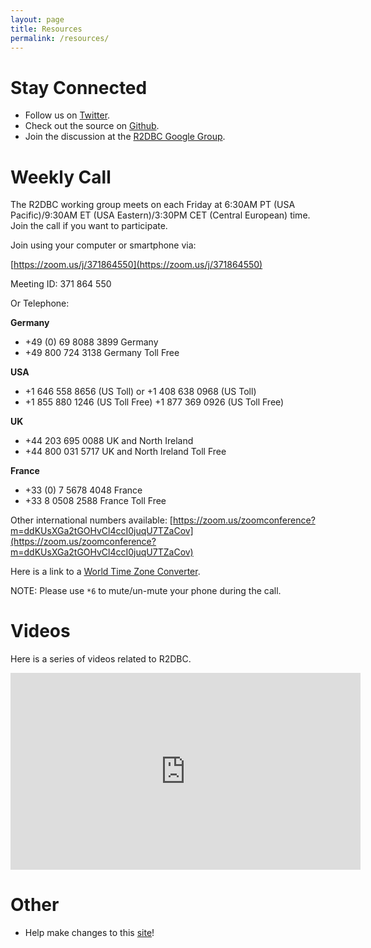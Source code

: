 ```yaml
---
layout: page
title: Resources
permalink: /resources/
---
```


# Stay Connected

* Follow us on <a class="page-link" href="https://twitter.com/r2dbc" target="_blank">Twitter</a>.
* Check out the source on <a class="page-link" href="https://github.com/r2dbc" target="_blank">Github</a>.
* Join the discussion at the <a class="page-link" href="https://groups.google.com/forum/#!forum/r2dbc" target="_blank">R2DBC Google Group</a>.

# Weekly Call

The R2DBC working group meets on each Friday at 6:30AM PT (USA Pacific)/9:30AM ET (USA Eastern)/3:30PM CET (Central European) time. Join the call if you want to participate.

Join using your computer or smartphone via:

[https://zoom.us/j/371864550](https://zoom.us/j/371864550)

Meeting ID: 371 864 550 

Or Telephone:

**Germany**

* +49 (0) 69 8088 3899 Germany
* +49 800 724 3138 Germany Toll Free

**USA**

* +1 646 558 8656 (US Toll) or +1 408 638 0968 (US Toll)
* +1 855 880 1246 (US Toll Free) +1 877 369 0926 (US Toll Free)

**UK**

* +44 203 695 0088 UK and North Ireland
* +44 800 031 5717 UK and North Ireland Toll Free

**France**

* +33 (0) 7 5678 4048 France
* +33 8 0508 2588 France Toll Free

Other international numbers available: [https://zoom.us/zoomconference?m=ddKUsXGa2tGOHvCl4ccI0juqU7TZaCov](https://zoom.us/zoomconference?m=ddKUsXGa2tGOHvCl4ccI0juqU7TZaCov)

Here is a link to a [World Time Zone Converter](https://www.thetimezoneconverter.com/?t=6:30%20a.m.%20&tz=San%20Francisco).

NOTE: Please use `*6` to mute/un-mute your phone during the call.

<!-- # Tutorials and Examples -->

# Videos

Here is a series of videos related to R2DBC.

<iframe width="560" height="315" src="https://www.youtube-nocookie.com/embed/tciPoh1vmmY" frameborder="0" allow="autoplay; encrypted-media" allowfullscreen></iframe>

# Other

* Help make changes to this <a href="https://github.com/r2dbc/r2dbc.github.io" target="_blank">site</a>!
